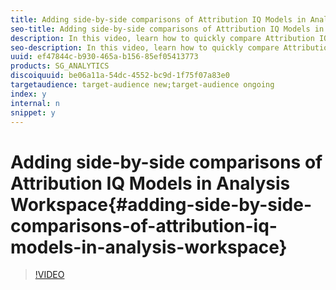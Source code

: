 ```yaml
---
title: Adding side-by-side comparisons of Attribution IQ Models in Analysis Workspace
seo-title: Adding side-by-side comparisons of Attribution IQ Models in Analysis Workspace
description: In this video, learn how to quickly compare Attribution IQ models, including an auto-created column that shows the percent difference between the two models' numbers.
seo-description: In this video, learn how to quickly compare Attribution IQ models, including an auto-created column that shows the percent difference between the two models' numbers.
uuid: ef47844c-b930-465a-b156-85ef05413773
products: SG_ANALYTICS
discoiquuid: be06a11a-54dc-4552-bc9d-1f75f07a83e0
targetaudience: target-audience new;target-audience ongoing
index: y
internal: n
snippet: y
---
```


# Adding side-by-side comparisons of Attribution IQ Models in Analysis Workspace{#adding-side-by-side-comparisons-of-attribution-iq-models-in-analysis-workspace}

>[!VIDEO](https://video.tv.adobe.com/v/23651/?quality=12)

